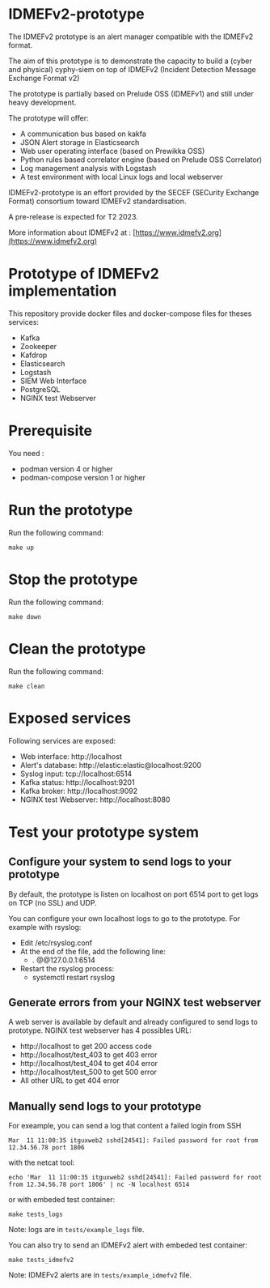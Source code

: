 # IDMEFv2-prototype

The IDMEFv2 prototype is an alert manager compatible with the IDMEFv2 format.

The aim of this prototype is to demonstrate the capacity to build a (cyber and
physical) cyphy-siem on top of IDMEFv2 (Incident Detection Message Exchange
Format v2)

The prototype is partially based on Prelude OSS (IDMEFv1) and still under heavy
development.

The prototype will offer:
* A communication bus based on kakfa
* JSON Alert storage in Elasticsearch
* Web user operating interface (based on Prewikka OSS)
* Python rules based correlator engine (based on Prelude OSS Correlator)
* Log management analysis with Logstash
* A test environment with local Linux logs and local webserver

IDMEFv2-prototype is an effort provided by the SECEF (SECurity Exchange Format)
consortium toward IDMEFv2 standardisation.

A pre-release is expected for T2 2023.

More information about IDMEFv2 at :
[https://www.idmefv2.org](https://www.idmefv2.org)

# Prototype of IDMEFv2 implementation

This repository provide docker files and docker-compose files for theses
services:

  - Kafka
  - Zookeeper
  - Kafdrop
  - Elasticsearch
  - Logstash
  - SIEM Web Interface
  - PostgreSQL
  - NGINX test Webserver

# Prerequisite

You need :

  - podman version 4 or higher
  - podman-compose version 1 or higher

# Run the prototype

Run the following command:
```
make up
```

# Stop the prototype

Run the following command:
```
make down
```

# Clean the prototype

Run the following command:
```
make clean
```

# Exposed services

Following services are exposed:

  - Web interface: http://localhost
  - Alert's database: http://elastic:elastic@localhost:9200
  - Syslog input: tcp://localhost:6514
  - Kafka status: http://localhost:9201
  - Kafka broker: http://localhost:9092
  - NGINX test Webserver: http://localhost:8080

# Test your prototype system

## Configure your system to send logs to your prototype

By default, the prototype is listen on localhost on port 6514 port to get logs
on TCP (no SSL) and UDP.

You can configure your own localhost logs to go to the prototype. For example
with rsyslog:
  - Edit /etc/rsyslog.conf
  - At the end of the file, add the following line:
    - *.* @@127.0.0.1:6514
  - Restart the rsyslog process:
    - systemctl restart rsyslog

## Generate errors from your NGINX test webserver

A web server is available by default and already configured to send logs to
prototype. NGINX test webserver has 4 possibles URL:
  - http://localhost to get 200 access code
  - http://localhost/test_403 to get 403 error
  - http://localhost/test_404 to get 404 error
  - http://localhost/test_500 to get 500 error
  - All other URL to get 404 error

## Manually send logs to your prototype

For exeample, you can send a log that content a failed login from SSH
```
Mar  11 11:00:35 itguxweb2 sshd[24541]: Failed password for root from 12.34.56.78 port 1806
```
with the netcat tool:
```
echo 'Mar  11 11:00:35 itguxweb2 sshd[24541]: Failed password for root from 12.34.56.78 port 1806' | nc -N localhost 6514
```
or with embeded test container:
```
make tests_logs
```
Note: logs are in `tests/example_logs` file.

You can also try to send an IDMEFv2 alert with embeded test container:
```
make tests_idmefv2
```
Note: IDMEFv2 alerts are in `tests/example_idmefv2` file.
